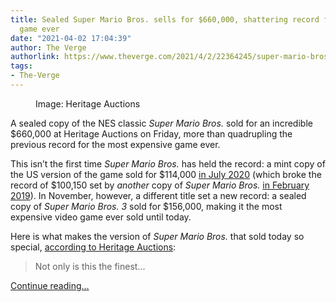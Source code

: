 ```yaml
---
title: Sealed Super Mario Bros. sells for $660,000, shattering record for most expensive
  game ever
date: "2021-04-02 17:04:39"
author: The Verge
authorlink: https://www.theverge.com/2021/4/2/22364245/super-mario-bros-most-expensive-game-ever-record-sealed-auction
tags:
- The-Verge
---
```

<figure>
      <img alt="" src="https://cdn.vox-cdn.com/thumbor/d0lBu_0gEfjRkAa5xeSWFSCmxdY=/202x0:1660x972/1310x873/cdn.vox-cdn.com/uploads/chorus_image/image/69067337/mario_bros.0.png" />
        <figcaption>Image: Heritage Auctions</figcaption>
    </figure>

  <p id="3D5o6F">A sealed copy of the NES classic <em>Super Mario Bros.</em> sold for an incredible $660,000 at Heritage Auctions on Friday, more than quadrupling the previous record for the most expensive game ever. </p>
<p id="y56MAL">This isn’t the first time <em>Super Mario Bros.</em> has held the record: a mint copy of the US version of the game sold for $114,000 <a href="https://www.theverge.com/2020/7/10/21320274/super-mario-bros-sealed-copy-auction-record-most-expensive-game-ever">in July 2020</a> (which broke the record of $100,150 set by <em>another</em> copy of <em>Super Mario Bros.</em> <a href="https://www.theverge.com/2019/2/14/18225317/mint-copy-super-mario-bros-100150-auction">in February 2019</a>). In November, however, a different title set a new record: a sealed copy of <em>Super Mario Bros. 3</em> sold for $156,000, making it the most expensive video game ever sold until today. </p>
<p id="tCTdLe">Here is what makes the version of <em>Super Mario Bros.</em> that sold today so special, <a href="https://comics.ha.com/itm/video-games/nintendo/super-mario-bros-wata-96-a-sealed-hangtab-1-code-mid-production-nes-nintendo-1985-usa/a/7242-93028.s?type=bidnotice-tracked-dailystatus">according to Heritage Auctions</a>:</p>
<blockquote><p id="NXJqIM">Not only is this the finest...</p></blockquote>
  <p>
    <a href="https://www.theverge.com/2021/4/2/22364245/super-mario-bros-most-expensive-game-ever-record-sealed-auction">Continue reading&hellip;</a>
  </p>